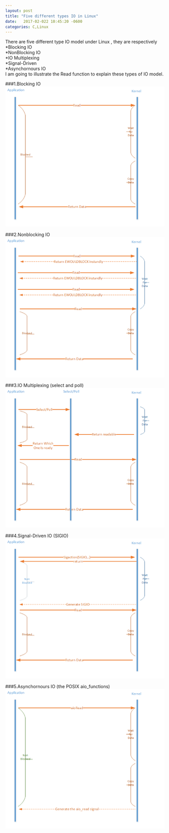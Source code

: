 ```yaml
---
layout: post
title: "Five different types IO in Linux"
date:   2017-02-022 10:45:20 -0600
categories: C,Linux
---
```

There are five different type IO model under Linux , they are respectively  
*Blocking IO  
*NonBlocking IO  
*IO Multiplexing  
*Signal-Driven  
*Asynchornours IO  
I am going to illustrate the Read function to explain these types of IO model.

###1.Blocking IO   
![alt text](/img/IO/Blocking.png) 

###2.Nonblocking IO  
![alt text](/img/IO/NonBlocking.png) 

###3.IO Multiplexing (select and poll)  
![alt text](/img/IO/IOMultiplexing.png) 

###4.Signal-Driven IO (SIGIO)  
![alt text](/img/IO/Signal-Driven.png) 
  
###5.Asynchornours IO (the POSIX aio_functions)  
![alt text](/img/IO/Aio.png) 